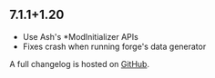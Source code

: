 ## 7.1.1+1.20
- Use Ash's *ModInitializer APIs
- Fixes crash when running forge's data generator

A full changelog is hosted on [GitHub](https://github.com/Trikzon/transparent/blob/1.20/CHANGELOG.md).
